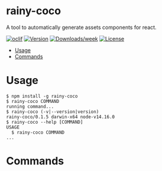 rainy-coco
==========

A tool to automatically generate assets components for react.

[![oclif](https://img.shields.io/badge/cli-oclif-brightgreen.svg)](https://oclif.io)
[![Version](https://img.shields.io/npm/v/rainy-coco.svg)](https://npmjs.org/package/rainy-coco)
[![Downloads/week](https://img.shields.io/npm/dw/rainy-coco.svg)](https://npmjs.org/package/rainy-coco)
[![License](https://img.shields.io/npm/l/rainy-coco.svg)](https://github.com/my-app/rainy-coco/blob/master/package.json)

<!-- toc -->
* [Usage](#usage)
* [Commands](#commands)
<!-- tocstop -->
# Usage
<!-- usage -->
```sh-session
$ npm install -g rainy-coco
$ rainy-coco COMMAND
running command...
$ rainy-coco (-v|--version|version)
rainy-coco/0.1.5 darwin-x64 node-v14.16.0
$ rainy-coco --help [COMMAND]
USAGE
  $ rainy-coco COMMAND
...
```
<!-- usagestop -->
# Commands
<!-- commands -->

<!-- commandsstop -->
